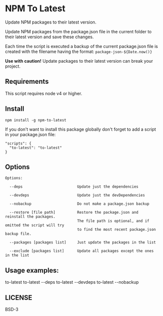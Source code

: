 # NPM To Latest

Update NPM packages to their latest version.

Update NPM packages from the package.json file in the current folder to their latest version and save these changes.

Each time the script is executed a backup of the current package.json file is created with the filename having the format: `package-json-${Date.now()}`

**Use with caution!** Update packages to their latest version can break your
project.

## Requirements

This script requires node v4 or higher.

## Install

    npm install -g npm-to-latest

If you don't want to install this package globally don't forget to add a script in your package.json file:

    "scripts": {
      "to-latest": "to-latest"
    }

## Options

```
Options:

  --deps                         Update just the dependencies

  --devdeps                      Update just the devDependencies

  --nobackup                     Do not make a package.json backup

  --restore [file path]          Restore the package.json and reinstall the packages.
                                 The file path is optional, and if omitted the script will try
                                 to find the most recent package.json backup file.

  --packages [packages list]     Just update the packages in the list

  --exclude [packages list]      Update all packages except the ones in the list
```
 
## Usage examples:

to-latest
to-latest --deps
to-latest --devdeps
to-latest --nobackup

## LICENSE

BSD-3
